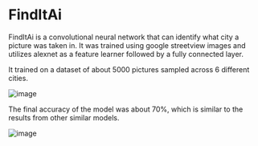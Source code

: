 # FindItAi

FindItAi is a convolutional neural network that can identify what city a picture was taken in. It was trained using google streetview images and utilizes alexnet as a feature learner followed by a fully connected layer. 

It trained on a dataset of about 5000 pictures sampled across 6 different cities. 

![image](https://user-images.githubusercontent.com/55632837/170380429-93d6c6ea-e53c-4840-8574-93520fd8e940.png)

The final accuracy of the model was about 70%, which is similar to the results from other similar models. 

![image](https://user-images.githubusercontent.com/55632837/170380695-b388545c-eef8-4250-90ff-e33b44460b72.png)

